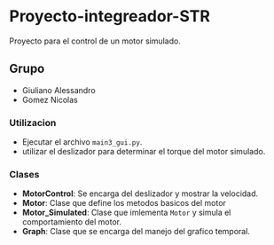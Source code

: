 # Proyecto-integreador-STR
Proyecto para el control de un motor simulado.

## Grupo
* Giuliano Alessandro
* Gomez Nicolas

### Utilizacion
* Ejecutar el archivo `main3_gui.py`.
* utilizar el deslizador para determinar el torque del motor simulado.

### Clases
* **MotorControl**: Se encarga del deslizador y mostrar la velocidad.
* **Motor**: Clase que define los metodos basicos del motor
* **Motor_Simulated**: Clase que imlementa `Motor` y simula el comportamiento del motor.
* **Graph**: Clase que se encarga del manejo del grafico temporal.